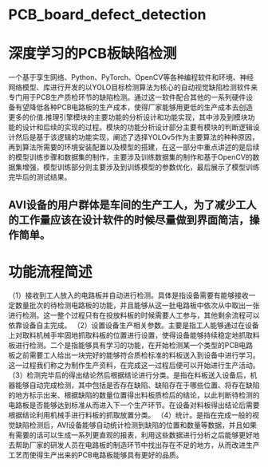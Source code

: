 # PCB_board_defect_detection
 # 深度学习的PCB板缺陷检测
 
一个基于孪生网络、Python、PyTorch、OpenCV等各种编程软件和环境、神经网络模型、库进行开发的以YOLO目标检测算法为核心的自动视觉缺陷检测软件来专门用于PCB生产质检环节的缺陷检测。通过这一软件配合其他的一系列硬件设备有望降低各种PCB电路板的生产成本，使得厂家能够用更低的生产成本去创造更多的价值.推理引擎模块的主要功能的分析设计和功能实现，其中涉及到模块功能的设计和后续的实现的过程。模块的功能分析设计部分主要有模块的判断逻辑设计然后是基于该逻辑的功能实现，阐述了选择YOLOv5作为主要算法的种种原因，再到算法所需要的环境安装配置以及模型的搭建，在这一部分中重点讲述的是后续的模型训练步骤和数据集的制作，主要涉及训练数据集的制作和基于OpenCV的数据集增强，模型训练部分则主要涉及到训练模型的参数优化，最后展示了模型训练完毕后的测试结果。
## AVI设备的用户群体是车间的生产工人，为了减少工人的工作量应该在设计软件的时候尽量做到界面简洁，操作简单。
# 功能流程简述
（1）接收到工人放入的电路板并自动进行检测。具体是指设备需要有能够接收一定数量批次的待检测电路板的功能，并且能够从这一批电路板中依次从中取出一张进行检测。这一整个过程只有在投放料板的时候需要人工参与，其他剩余流程可以依靠设备自主完成。
（2）设置设备生产相关参数。主要是指工人能够通过在设备上对取料机械手牢固地抓取料板的位置进行设置，使得设备能够持续稳定地抓取料板进行检测。二个是指能够具有学习的功能，在开始检测某一个类型的PCB电路板之前需要工人给出一块完好的能够符合质检标准的料板送入到设备中进行学习。这一过程我们称之为制作生产资料，在完成这一过程后便可以开始进行生产活动。
（3）检测完毕后的得出结论然后根据结论进行分类。是指在料板送入设备后，机器能够自动完成检测，其中包括是否存在缺陷、缺陷存在于哪些位置、将存在缺陷的地方标示出来、根据缺陷的数量位置得出料板质检后的结论，以此判断待检测的电路板是否能够达到标准从而进入下一个生产环节。在设备对料板得出结论后需要根据结论利用机械手进行料板的抓取放置分类。
（4）统计。是指在完成一般的视觉缺陷检测后，AVI设备能够自动统计检测到缺陷的位置和数量等数据，并且如果有需要的话可以生成一系列更直观的报表，利用这些数据进行分析之后能够更好地去帮助厂家的研发人员在电路板的制造环节中找出存在不足的地方，从而改进生产工艺而使得生产出来的PCB电路板能够具有更好的品质。
